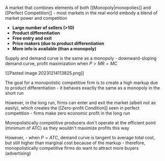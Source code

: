 A market that combines elements of both [[Monopoly|monopolies]] and [[Perfect Competition]] - most markets in the real world embody a blend of market power and competition

- **Large number of sellers (>10)**
- **Product differentiation**
- **Free entry and exit**
- **Price makers (due to product differentiation**
- **More info is available (than a monopoly)**

Supply and demand curve is the same as a monopoly - downward-sloping demand curve, profit maximization when $P > MR = MC$

![[Pasted image 20231214113825.png]]

The goal for a monopolistic competitive firm is to create a high markup due to product differentiation - it behaves exactly the same as a monopoly in the short run

However, in the long run, firms can enter and exit the market (albeit not as easily), which creates the [[Zero-profit Condition]] seen in perfect competition - firms make zero economic profit in the long run

Monopolistically competitive producers don't operate at the efficient point (minimum of ATC) as they wouldn't maximize profits this way

However, - when $P=ATC$, demand curve is tangent to average total cost, but still higher than marginal cost because of the markup - therefore, monopolistically competitive firms do want to attract more buyers (advertising)
